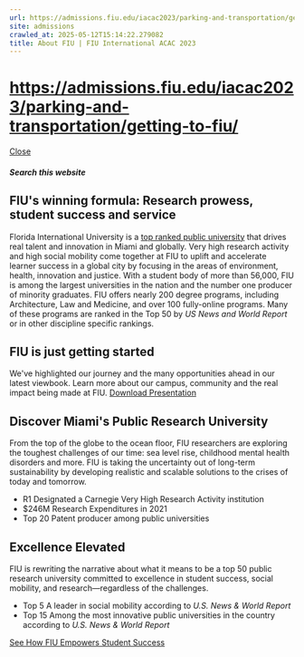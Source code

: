 ```yaml
---
url: https://admissions.fiu.edu/iacac2023/parking-and-transportation/getting-to-fiu/
site: admissions
crawled_at: 2025-05-12T15:14:22.279082
title: About FIU | FIU International ACAC 2023
---
```


# https://admissions.fiu.edu/iacac2023/parking-and-transportation/getting-to-fiu/

[ Close ](https://admissions.fiu.edu/iacac2023/about-fiu/)
##### Search this website
## FIU's winning formula: Research prowess, student success and service
Florida International University is a [top ranked public university](https://top50.fiu.edu/?gclid=Cj0KCQiA962BBhCzARIsAIpWEL34UUwYSIS9W6LcNBB1MPDGbQKCN6kIOn1J9TcPsJtiQuGkaC1oESsaAjjjEALw_wcB) that drives real talent and innovation in Miami and globally. Very high research activity and high social mobility come together at FIU to uplift and accelerate learner success in a global city by focusing in the areas of environment, health, innovation and justice.
With a student body of more than 56,000, FIU is among the largest universities in the nation and the number one producer of minority graduates.
FIU offers nearly 200 degree programs, including Architecture, Law and Medicine, and over 100 fully-online programs. Many of these programs are ranked in the Top 50 by _US News and World Report_ or in other discipline specific rankings.
## FIU is just getting started
We've highlighted our journey and the many opportunities ahead in our latest viewbook. Learn more about our campus, community and the real impact being made at FIU.
[Download Presentation](https://trustees.fiu.edu/_assets/docs/presidential-search-presentation-web-20220405.pdf)
## Discover Miami's Public Research University
From the top of the globe to the ocean floor, FIU researchers are exploring the toughest challenges of our time: sea level rise, childhood mental health disorders and more. FIU is taking the uncertainty out of long-term sustainability by developing realistic and scalable solutions to the crises of today and tomorrow.
  * R1
Designated a Carnegie Very High Research Activity institution
  * $246M
Research Expenditures in 2021
  * Top 20
Patent producer among public universities


## Excellence Elevated
FIU is rewriting the narrative about what it means to be a top 50 public research university committed to excellence in student success, social mobility, and research—regardless of the challenges.
  * Top 5
A leader in social mobility according to _U.S. News & World Report_
  * Top 15
Among the most innovative public universities in the country according to _U.S. News & World Report_


[See How FIU Empowers Student Success](https://top50.fiu.edu/socialmobility/)

